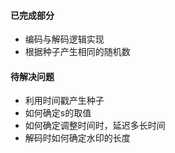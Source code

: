 #### 已完成部分  
- 编码与解码逻辑实现
- 根据种子产生相同的随机数
#### 待解决问题
- 利用时间戳产生种子
- 如何确定s的取值
- 如何确定调整时间时，延迟多长时间
- 解码时如何确定水印的长度
